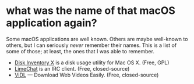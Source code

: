 # what was the name of that macOS application again?

Some macOS applications are well known.  Others are maybe well-known to others, but I can seriously _never_ remember their names.  This is a list of some of those; at least, the ones that I was able to remember.

* [Disk Inventory X](http://www.derlien.com/) is a disk usage utility for Mac OS X. (Free, GPL)
* [LimeChat](http://limechat.net/mac/) is an IRC client. (Free, closed-source)
* [ViDL](https://omz-software.com/vidl/) — Download Web Videos Easily. (Free, closed-source)
